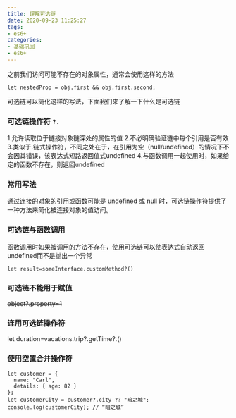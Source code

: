 ```yaml
---
title: 理解可选链
date: 2020-09-23 11:25:27
tags:
- es6+
categories:
- 基础巩固
- es6+
---
```


之前我们访问可能不存在的对象属性，通常会使用这样的方法

```
let nestedProp = obj.first && obj.first.second;
```
可选链可以简化这样的写法，下面我们来了解一下什么是可选链

### 可选链操作符 `?.`
1.允许读取位于链接对象链深处的属性的值
2.不必明确验证链中每个引用是否有效
3.类似于.链式操作符，不同之处在于，在引用为空（null/undefined）的情况下不会因其错误，该表达式短路返回值式undefined
4.与函数调用一起使用时，如果给定的函数不存在，则返回undefined

### 常用写法
通过连接的对象的引用或函数可能是 undefined 或 null 时，可选链操作符提供了一种方法来简化被连接对象的值访问。

### 可选链与函数调用
函数调用时如果被调用的方法不存在，使用可选链可以使表达式自动返回undefined而不是抛出一个异常

```
let result=someInterface.customMethod?()
```

### 可选链不能用于赋值
~~object?.property=1~~

### 连用可选链操作符
let duration=vacations.trip?.getTime?.()

### 使用空置合并操作符
```
let customer = {
  name: "Carl",
  details: { age: 82 }
};
let customerCity = customer?.city ?? "暗之城";
console.log(customerCity); // “暗之城”
```
